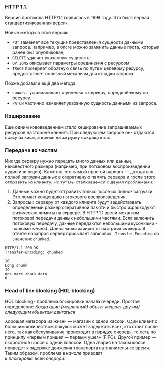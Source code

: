 ### HTTP 1.1.
Версия протокола HTTP/1.1 появилась в 1999 году. Это была первая стандартизированная версия.

Новые методы в этой версии:
- `PUT` заменяет все текущие представления сущности данными запроса. Например, в блоге можно заменить данные поста, который ранее был опубликован;
- `DELETE` удаляет указанную сущность;
- `OPTIONS` описывает параметры соединения с ресурсом;
- `TRACE` проверяет обратную связь по пути к целевому ресурсу, предоставляет полезный механизм для отладки запроса.

Позже добавили ещё два метода:
- `CONNECT` устанавливает «туннель» к серверу, определённому по ресурсу.
- `PATCH` частично изменяет указанную сущность данными из запроса.

### Кэширование
Еще одним нововведением стало кеширование запрашиваемых ресурсов на стороне клиента. При следующем запросе они отдаются сразу из кэша, а время на загрузку сокращается.


### Передача по частям
Иногда серверу нужно передать много данных или данные, неизвестного размера (например, при потоковом воспроизведении аудио или видео). Кажется, что самый простой вариант — дождаться полной загрузки данных в оперативную память сервера и после этого отправить их клиенту. Но тут мы сталкиваемся с двумя проблемами:
1. Данные можно будет отправить только после их полной загрузки. Это ломает концепцию потокового воспроизведения.
2. Запросы к серверу от каждого клиента будут задействовать определённый размер оперативной памяти и быстро израсходуют физические лимиты на сервере.
В HTTP 1.1 ввели механизм потоковой передачи данных небольшими частями. Если включить потоковую передачу, данные передаются небольшими кусочками - чанками (chunk). Длина чанка зависит от настроек сервера. В ответе на запрос сервер присылает заголовок ``` Transfer-Encoding``` со значение ```chunked```. 
```http
HTTP/1.1 200 OK
Transfer-Encoding: chunked

10
Long chunk
19
One more chunk data
0
```

### Head of line blocking (HOL blocking)
HOL blocking - проблема блокировки начала очереди.
Простое определение: _Когда один (медленный) объект мешает другим/следующим объектам двигаться_

Хорошая метафора из жизни — магазин с одной кассой. Один клиент с большим количеством покупок может задержать всех, кто стоит после него, так как обслуживание происходит в порядке очереди, то есть по принципу «первым пришел — первым ушел» (FIFO). Другой пример — скоростное шоссе с одной полосой. Одна авария на таком шоссе приведет к задержке движения транспорта на значительное время. Таким образом, проблема в _начале_ приводит к _блокировке_ всей _очереди_.